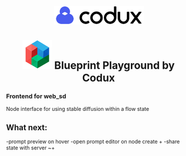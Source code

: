 <div align="center">  
    <img height="50"src="./src/assets/codux.svg">  
    <h1 ><img src="./src/assets/blueprint.svg"> Blueprint Playground by Codux</h1>
</div>

### Frontend for web_sd

Node interface for using stable diffusion within a flow state

## What next:
-prompt preview on hover
-open prompt editor on node create +
-share state with server ~+

